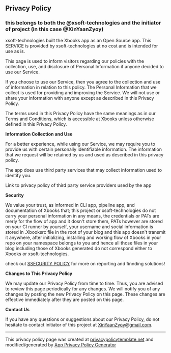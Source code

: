 ## Privacy Policy
### this belongs to both the @xsoft-technologies and the initiator of project (in this case @XinYaanZyoy)

xsoft-technologies built the Xbooks app as an Open Source app. This SERVICE is provided by xsoft-technologies at no cost and is intended for use as is.

This page is used to inform visitors regarding our policies with the collection, use, and disclosure of Personal Information if anyone decided to use our Service.

If you choose to use our Service, then you agree to the collection and use of information in relation to this policy. The Personal Information that we collect is used for providing and improving the Service. We will not use or share your information with anyone except as described in this Privacy Policy.

The terms used in this Privacy Policy have the same meanings as in our Terms and Conditions, which is accessible at Xbooks unless otherwise defined in this Privacy Policy.

**Information Collection and Use**

For a better experience, while using our Service, we may require you to provide us with certain personally identifiable information. The information that we request will be retained by us and used as described in this privacy policy.

The app does use third party services that may collect information used to identify you.

Link to privacy policy of third party service providers used by the app

**Security**

We value your trust, as informed in CLI app, pipeline app, and documentation of Xbooks that; this project or xsoft-technologies do not carry your personal information in any means, the credentials or PATs are merly for the flow of app and it dosn't store them,
PATs however are stored on your CI runner by yourself, your username and social information is stored in .Xbooksrc file in the root of your blog and this app doesn't transmit it anywhere, after initializing, installing and working flow of Xbooks in your repo on
your namespace belongs to you and hence all those files in your blog including those of Xbooks generated do not correspond either to Xbooks or xsoft-technologies.

check out [SSECURITY POLICY](https://github.com/xsoft-technologies/Xbooks/edit/master/SECURITY.md) for more on reporting and finnding solutions!

**Changes to This Privacy Policy**

We may update our Privacy Policy from time to time. Thus, you are advised to review this page periodically for any changes. We will notify you of any changes by posting the new Privacy Policy on this page. These changes are effective immediately after they are posted on this page.

**Contact Us**

If you have any questions or suggestions about our Privacy Policy, do not hesitate to contact initiator of this project at XinYaanZyoy@gmail.com.

***
This privacy policy page was created at [privacypolicytemplate.net](https://privacypolicytemplate.net) and modified/generated by [App Privacy Policy Generator](https://app-privacy-policy-generator.firebaseapp.com/)
